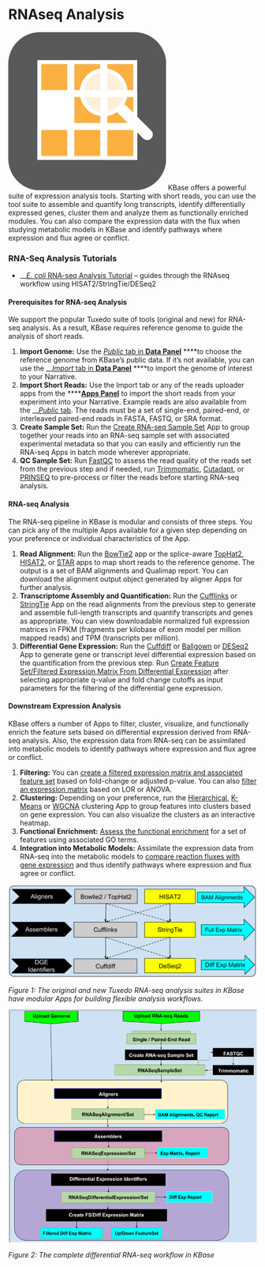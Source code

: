 # RNAseq Analysis

![](../../.gitbook/assets/expression-1.jpg) KBase offers a powerful suite of expression analysis tools. Starting with short reads, you can use the tool suite to assemble and quantify long transcripts, identify differentially expressed genes, cluster them and analyze them as functionally enriched modules. You can also compare the expression data with the flux when studying metabolic models in KBase and identify pathways where expression and flux agree or conflict.

### **RNA-Seq Analysis Tutorials**

* \_\_[_E. coli_ RNA-seq Analysis Tutorial](https://narrative.kbase.us/narrative/ws.50093.obj.1) – guides through the RNAseq workflow using HISAT2/StringTie/DESeq2

#### Prerequisites for RNA-seq Analysis

We support the popular Tuxedo suite of tools \(original and new\) for RNA-seq analysis. As a result, KBase requires reference genome to guide the analysis of short reads. 

1. **Import Genome:** Use the [_Public_ tab in **Data Panel**](../../getting-started/user-guide/add-data.md) ****to choose the reference genome from KBase’s public data. If it’s not available, you can use the __[_Import_ tab in **Data Panel**](../../getting-started/user-guide/add-data.md) ****to import the genome of interest to your Narrative.
2. **Import Short Reads:** Use the Import tab or any of the reads uploader apps from the ****[**Apps Panel**](../../getting-started/user-guide/add-apps.md) to import the short reads from your experiment into your Narrative. Example reads are also available from the __[_Public_ tab](../../getting-started/user-guide/add-data.md). The reads must be a set of single-end, paired-end, or interleaved paired-end reads in FASTA, FASTQ, or SRA format.
3. **Create Sample Set:** Run the [Create RNA-seq Sample Set](https://narrative.kbase.us/#catalog/apps/KBaseRNASeq/describe_rnaseq_experiment/release) App to group together your reads into an RNA-seq sample set with associated experimental metadata so that you can easily and efficiently run the RNA-seq Apps in batch mode wherever appropriate.
4. **QC Sample Set:** Run [FastQC](https://narrative.kbase.us/#appcatalog/app/kb_fastqc/runFastQC/release) to assess the read quality of the reads set from the previous step and if needed, run [Trimmomatic](https://narrative.kbase.us/#appcatalog/app/kb_trimmomatic/run_trimmomatic/release), [Cutadapt](https://narrative.kbase.us/#appcatalog/app/kb_cutadapt/remove_adapters/release), or [PRINSEQ](https://narrative.kbase.us/#appcatalog/app/kb_PRINSEQ/execReadLibraryPRINSEQ/release) to pre-process or filter the reads before starting RNA-seq analysis.

#### RNA-seq Analysis

The RNA-seq pipeline in KBase is modular and consists of three steps. You can pick any of the multiple Apps available for a given step depending on your preference or individual characteristics of the App.

1. **Read Alignment:** Run the [BowTie2](https://narrative.kbase.us/#appcatalog/app/kb_Bowtie2/align_reads_using_bowtie2/release) app or the splice-aware [TopHat2](https://narrative.kbase.us/#catalog/apps/kb_tophat2/align_reads_using_tophat2/release), [HISAT2](https://narrative.kbase.us/#catalog/apps/kb_hisat2/align_reads_using_hisat2/release), or [STAR](https://narrative.kbase.us/#catalog/apps/STAR/align_reads_using_STAR/beta) apps to map short reads to the reference genome. The output is a set of BAM alignments and Qualimap report. You can download the alignment output object generated by aligner Apps for further analysis.
2. **Transcriptome Assembly and Quantification:** Run the [Cufflinks](https://narrative.kbase.us/#catalog/apps/kb_cufflinks/assemble_transcripts_using_cufflinks/release) or [StringTie](https://narrative.kbase.us/#catalog/apps/kb_stringtie/run_stringtie/release) App on the read alignments from the previous step to generate and assemble full-length transcripts and quantify transcripts and genes as appropriate. You can view downloadable normalized full expression matrices in FPKM \(fragments per kilobase of exon model per million mapped reads\) and TPM \(transcripts per million\).
3. **Differential Gene Expression:** Run the [Cuffdiff](https://narrative.kbase.us/#catalog/apps/kb_cufflinks/run_Cuffdiff/release) or [Ballgown](https://narrative.kbase.us/#catalog/apps/kb_ballgown/run_ballgown_app/release) or [DESeq2](https://narrative.kbase.us/#catalog/apps/kb_deseq/run_DESeq2/release) App to generate gene or transcript level differential expression based on the quantification from the previous step. Run [Create Feature Set/Filtered Expression Matrix From Differential Expression](https://narrative.kbase.us/#appcatalog/app/FeatureSetUtils/upload_featureset_from_diff_expr/release) after selecting appropriate q-value and fold change cutoffs as input parameters for the filtering of the differential gene expression.

#### Downstream Expression Analysis

KBase offers a number of Apps to filter, cluster, visualize, and functionally enrich the feature sets based on differential expression derived from RNA-seq analysis. Also, the expression data from RNA-seq can be assimilated into metabolic models to identify pathways where expression and flux agree or conflict.

1. **Filtering:** You can [create a filtered expression matrix and associated feature set](https://narrative.kbase.us/#catalog/apps/FeatureSetUtils/upload_featureset_from_diff_expr/release) based on fold-change or adjusted p-value. You can also [filter an expression matrix](https://narrative.kbase.us/#catalog/apps/CoExpression/expression_toolkit_filter_expression/release) based on LOR or ANOVA.
2. **Clustering:** Depending on your preference, run the [Hierarchical](https://narrative.kbase.us/#catalog/apps/KBaseFeatureValues/expression_toolkit_cluster_hierarchical/release), [K-Means](https://narrative.kbase.us/#catalog/apps/KBaseFeatureValues/expression_toolkit_cluster_k_means/release) or [WGCNA](https://narrative.kbase.us/#catalog/apps/CoExpression/expression_toolkit_cluster_WGCNA/release) clustering App to group features into clusters based on gene expression. You can also visualize the clusters as an interactive heatmap.
3. **Functional Enrichment:** [Assess the functional enrichment](https://narrative.kbase.us/#appcatalog/app/kb_functional_enrichment_1/functional_enrichment_go_term/release) for a set of features using associated GO terms.
4. **Integration into Metabolic Models:** Assimilate the expression data from RNA-seq into the metabolic models to [compare reaction fluxes with gene expression](https://narrative.kbase.us/#appcatalog/app/fba_tools/compare_flux_with_expression) and thus identify pathways where expression and flux agree or conflict.

[![](../../.gitbook/assets/transcriptomics1.png)](https://kbase.us/wp-content/uploads/2019/02/transcriptomics1.png)

_Figure 1: The original and new Tuxedo RNA-seq analysis suites in KBase have modular Apps for building flexible analysis workflows._

[![](../../.gitbook/assets/transcriptomics2.png)](https://kbase.us/wp-content/uploads/2019/02/transcriptomics2.png)

_Figure 2: The complete differential RNA-seq workflow in KBase_

